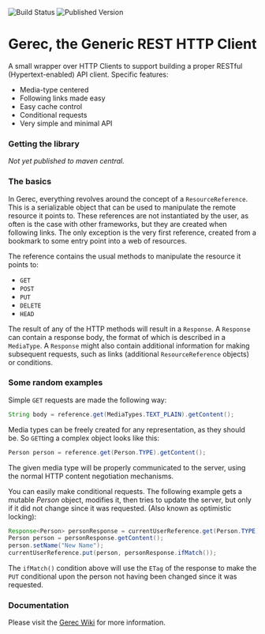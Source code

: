 ![Build Status](https://img.shields.io/travis/vanillasource/gerec.svg)
![Published Version](https://img.shields.io/maven-central/v/com.vanillasource.gerec/gerec-parent.svg)

Gerec, the Generic REST HTTP Client
===================================

A small wrapper over HTTP Clients to support building a proper RESTful
(Hypertext-enabled) API client. Specific features:

* Media-type centered
* Following links made easy
* Easy cache control
* Conditional requests
* Very simple and minimal API

### Getting the library

_Not yet published to maven central._

### The basics

In Gerec, everything revolves around the concept of a `ResourceReference`. This is
a serializable object that can be used to manipulate the remote resource it points to.
These references are not instantiated by the user, as often is the case with other
frameworks, but they are created when following links. The only exception is the very
first reference, created from a bookmark to some entry point into a web of resources.

The reference contains the usual methods to manipulate the resource it points to:
* `GET`
* `POST`
* `PUT`
* `DELETE`
* `HEAD`

The result of any of the HTTP methods will result in a `Response`. A `Response` can contain
a response body, the format of which is described in a `MediaType`. A `Response` might also
contain additional information for making subsequent requests, such as links (additional
`ResourceReference` objects) or conditions.

### Some random examples

Simple `GET` requests are made the following way:

```java
String body = reference.get(MediaTypes.TEXT_PLAIN).getContent();
```

Media types can be freely created for any representation, as they should be. So `GET`ting
a complex object looks like this:

```java
Person person = reference.get(Person.TYPE).getContent();
```

The given media type will be properly communicated to the server, using the normal HTTP
content negotiation mechanisms.

You can easily make conditional requests. The following example gets a mutable _Person_ object, modifies it,
then tries to update the server, but only if it did not change since it was requested. (Also
known as optimistic locking):

```java
Response<Person> personResponse = currentUserReference.get(Person.TYPE);
Person person = personResponse.getContent();
person.setName("New Name");
currentUserReference.put(person, personResponse.ifMatch());
```

The `ifMatch()` condition above will use the `ETag` of the response to make the `PUT` conditional
upon the person not having been changed since it was requested.

### Documentation

Please visit the [Gerec Wiki](https://github.com/vanillasource/gerec/wiki) for more information.

